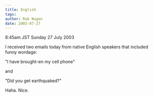```yaml
---
title: English
tags: 
author: Rob Nugen
date: 2003-07-27
---
```


<p class=date>8:45am JST Sunday 27 July 2003</p>

<p>I received two emails today from native English speakers that
included funny wordage:</p>

<p>"I have brought-en my cell phone"</p>

<p>and</p>

<p>"Did you get earthquaked?"</p>

<p>Haha.   Nice.</p>
